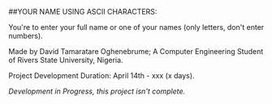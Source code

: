 ##YOUR NAME USING ASCII CHARACTERS:

You're to enter your full name or one of your names (only letters, don't enter numbers).

Made by David Tamaratare Oghenebrume;
A Computer Engineering Student of Rivers State University, Nigeria.

Project Development Duration: April 14th - xxx (x days).

*Development in Progress, this project isn't complete.*
